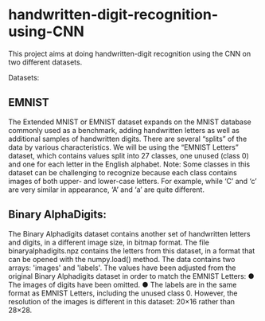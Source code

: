 # handwritten-digit-recognition-using-CNN
This project aims at doing handwritten-digit recognition using the CNN on two different datasets.

Datasets:

## EMNIST
The Extended MNIST or EMNIST dataset expands on the MNIST database commonly used as
a benchmark, adding handwritten letters as well as additional samples of handwritten digits. There are several “splits” of the data by various characteristics. We will be using the “EMNIST Letters” dataset, which contains values split into 27 classes, one unused (class 0) and one for
each letter in the English alphabet.
Note: Some classes in this dataset can be challenging to recognize because each class
contains images of both upper- and lower-case letters. For example, while ‘C’ and ‘c’ are very
similar in appearance, ‘A’ and ‘a’ are quite different.

## Binary AlphaDigits:
The Binary Alphadigits dataset contains another set of handwritten letters and digits, in a different image size, in bitmap format. The file binaryalphadigits.npz contains the letters from this dataset, in a format that can be
opened with the numpy.load() method. The data contains two arrays: 'images' and
'labels'. The values have been adjusted from the original Binary Alphadigits dataset in order
to match the EMNIST Letters:
● The images of digits have been omitted.
● The labels are in the same format as EMNIST Letters, including the unused class 0.
However, the resolution of the images is different in this dataset: 20×16 rather than 28×28.
